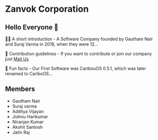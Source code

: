 # Zanvok Corporation
## Hello Everyone 👋

🙋‍♀️ A short introduction - A Software Company founded by Gautham Nair and Suraj Varma in 2018, when they were 12...

🌈 Contribution guidelines - If you want to contribute or join our company just [Mail Us](mailto:zanvokcorporation@gmail.com)

🍿 Fun facts - Our First Software was CaribouOS 0.5.1, which was later renamed to CariboOS...

## Members
* Gautham Nair
* Suraj varma
* Adithya Vijayan
* Jishnu Harikumar
* Niranjan Kumar
* Akshit Santosh
* Jatin Raj
